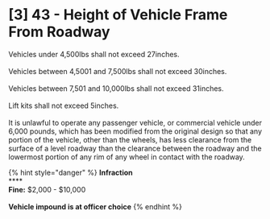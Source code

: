 # \[3] 43 - Height of Vehicle Frame From Roadway

Vehicles under 4,500lbs shall not exceed 27inches. \
\
Vehicles between 4,5001 and 7,500lbs shall not exceed 30inches. \
\
Vehicles between 7,501 and 10,000lbs shall not exceed 31inches. \
\
Lift kits shall not exceed 5inches. \
\
It is unlawful to operate any passenger vehicle, or commercial vehicle under 6,000 pounds, which has been modified from the original design so that any portion of the vehicle, other than the wheels, has less clearance from the surface of a level roadway than the clearance between the roadway and the lowermost portion of any rim of any wheel in contact with the roadway.

{% hint style="danger" %}
&#x20;**Infraction** \
****\
**Fine:** $2,000 - $10,000\
\
**Vehicle impound is at officer choice**
{% endhint %}
